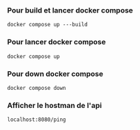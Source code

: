 ### Pour build et lancer docker compose

```docker compose up ---build```

### Pour lancer docker compose

```docker compose up```

### Pour down docker compose

```docker compose down```

### Afficher le hostman de l'api

```localhost:8080/ping```